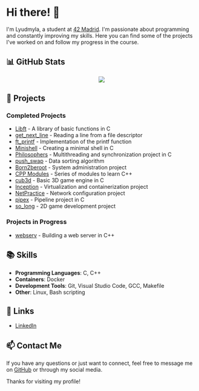 # Hi there! 👋

I'm Lyudmyla, a student at [42 Madrid](https://www.42madrid.com/). I'm passionate about programming and constantly improving my skills. Here you can find some of the projects I've worked on and follow my progress in the course.

## 📊 GitHub Stats

<a href="https://github.com/lyandriy" style="display: flex; align-items: center; justify-content: center; flex-wrap: wrap;">
  <img align="top" src="https://github-readme-stats-git-masterrstaa-rickstaa.vercel.app/api/top-langs/?username=lyandriy&layout=compact&theme=highcontrast" />
</a>

## 🚀 Projects

### Completed Projects
- [Libft](https://github.com/lyandriy/libft) - A library of basic functions in C
- [get_next_line](https://github.com/lyandriy/get_next_line) - Reading a line from a file descriptor
- [ft_printf](https://github.com/lyandriy/printf) - Implementation of the printf function
- [Minishell](https://github.com/lyandriy/Minishell) - Creating a minimal shell in C
- [Philosophers](https://github.com/lyandriy/Philo) - Multithreading and synchronization project in C
- [push_swap](https://github.com/lyandriy/push_swap) - Data sorting algorithm
- [Born2beroot](https://github.com/lyandriy/Born2beRoot) - System administration project
- [CPP Modules](https://github.com/lyandriy/C-Plus-Plus) - Series of modules to learn C++
- [cub3d](https://github.com/lyandriy/Cub3D) - Basic 3D game engine in C
- [Inception](https://github.com/lyandriy/Inception) - Virtualization and containerization project
- [NetPractice](https://github.com/lyandriy/NetPractice) - Network configuration project
- [pipex](https://github.com/lyandriy/pipex) - Pipeline project in C
- [so_long](https://github.com/lyandriy/libft) - 2D game development project


### Projects in Progress
- [webserv](https://github.com/lyandriy/webserv) - Building a web server in C++

## 📚 Skills
- **Programming Languages**: C, C++
- **Containers**: Docker
- **Development Tools**: Git, Visual Studio Code, GCC, Makefile
- **Other**: Linux, Bash scripting

## 🔗 Links
- [LinkedIn]([https://www.linkedin.com/in/your-profile](https://www.linkedin.com/in/lyudmyla-andriychyk-fetsenets-419300242/))

## 📫 Contact Me
If you have any questions or just want to connect, feel free to message me on [GitHub](https://github.com/lyandriy) or through my social media.

Thanks for visiting my profile!
